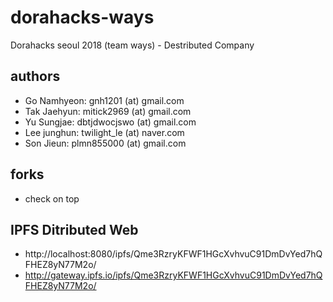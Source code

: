 # dorahacks-ways
Dorahacks seoul 2018 (team ways) - Destributed Company

## authors
- Go Namhyeon: gnh1201 (at) gmail.com
- Tak Jaehyun: mitick2969 (at) gmail.com
- Yu Sungjae: dbtjdwocjswo (at) gmail.com
- Lee junghun: twilight_le (at) naver.com
- Son Jieun: plmn855000 (at) gmail.com

## forks
- check on top

## IPFS Ditributed Web
- http://localhost:8080/ipfs/Qme3RzryKFWF1HGcXvhvuC91DmDvYed7hQFHEZ8yN77M2o/
- http://gateway.ipfs.io/ipfs/Qme3RzryKFWF1HGcXvhvuC91DmDvYed7hQFHEZ8yN77M2o/
